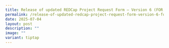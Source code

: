 ```yaml
---
title: Release of updated REDCap Project Request Form – Version 6 (FOR IMMEDIATE USE)
permalink: /release-of-updated-redcap-project-request-form-version-6-for-immediate-use/
date: 2025-07-04
layout: post
description: ""
image: ""
variant: tiptap
---
```

